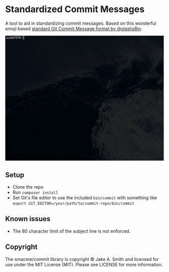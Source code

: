 # Standardized Commit Messages

A tool to aid in standardizing commit messages. Based on this wonderful emoji based [standard Git Commit Message format by @slashsBin](https://github.com/slashsBin/styleguide-git-commit-message).

![Example output](docs/example.gif)

## Setup

- Clone the repo
- Run `composer install`
- Set Git's file editor to use the included `bin/commit` with something like `export GIT_EDITOR=/your/path/to/commit-repo/bin/commit`

## Known issues
- The 80 character limit of the subject line is not enforced.

## Copyright
The smacme/commit library is copyright © Jake A. Smith and licensed for use under the MIT License (MIT). Please see LICENSE for more information.
